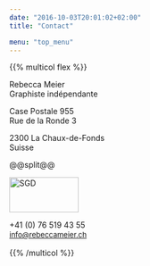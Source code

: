 ```yaml
---
date: "2016-10-03T20:01:02+02:00"
title: "Contact"

menu: "top_menu"
---
```


{{% multicol flex %}}

Rebecca Meier\
Graphiste indépendante

Case Postale 955\
Rue de la Ronde 3

2300 La Chaux-de-Fonds\
Suisse

@@split@@

<a href="http://www.sgd.ch/index.cfm?lang=f&memsrc=1&pr=760&CFID=160359685&CFTOKEN=16819635" title="SGD" target="_blank"><img alt="SGD" src="/img/SGD.png" width="124" height="63"></a>

+41 (0) 76 519 43 55\
<span style="font-size: 13px; line-height: 19px;">
[info@rebeccameier.ch](mailto:info@rebeccameier.ch)
</span>

{{% /multicol %}}

